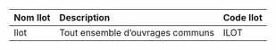  | **Nom Ilot** | **Description** | **Code Ilot** |
| :--- | :--- | :--- |
| Ilot | Tout ensemble d’ouvrages communs | ILOT |